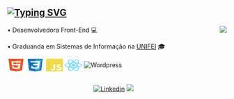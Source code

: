 [![Typing SVG](https://readme-typing-svg.herokuapp.com?color=74CFED&center=true&vCenter=true&width=1000&lines=%3C+Hello+World+%2F%3E)](https://git.io/typing-svg)
--
<div>
  <img height="200em"  align="right" src="https://media.giphy.com/media/e0AruSSbMgYUzKnaVA/giphy.gif">
  <div>
    <p>• Desenvolvedora Front-End 💻</p>
    <p>• Graduanda em Sistemas de Informação na <a href="https://unifei.edu.br">UNIFEI</a> 🎓</p>
  </div>
</div>

<div>
  <div style="display: inline_block">
    <img align="center" alt="HTML" height="30" width="40" src="https://raw.githubusercontent.com/devicons/devicon/master/icons/html5/html5-original.svg">
    <img align="center" alt="CSS" height="30" width="40" src="https://raw.githubusercontent.com/devicons/devicon/master/icons/css3/css3-original.svg">
    <img align="center" alt="Js" height="30" width="40" src="https://raw.githubusercontent.com/devicons/devicon/master/icons/javascript/javascript-plain.svg">
    <img align="center" alt="React" height="30" width="40" src="https://raw.githubusercontent.com/devicons/devicon/master/icons/react/react-original.svg">
    <img align="center" alt="Wordpress" height="30" src="https://user-images.githubusercontent.com/28874379/129623370-c65bff5a-916f-44b1-814f-c8e76bd958b1.png">
  </div>
</div>

##

<div align="center">
  <a href="https://www.linkedin.com/in/souza-isa" target="_blank"><img alt="Linkedin" height="40" src="https://user-images.githubusercontent.com/28874379/129626974-62dc3149-9e2e-4c8f-b114-f1e8868182fa.png"></a>
  <a href="mailto:souza.isa96@gmail.com" target="_blank"><img alta="Gmail" height="40" src="https://user-images.githubusercontent.com/28874379/129626983-a829c6a2-1b59-449c-bd8c-34b7f66534c0.png"></a>
  
</div>


